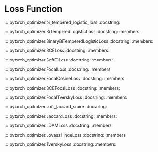# Loss Function

::: pytorch_optimizer.bi_tempered_logistic_loss
    :docstring:

::: pytorch_optimizer.BiTemperedLogisticLoss
    :docstring:
    :members:

::: pytorch_optimizer.BinaryBiTemperedLogisticLoss
    :docstring:
    :members:

::: pytorch_optimizer.BCELoss
    :docstring:
    :members:

::: pytorch_optimizer.SoftF1Loss
    :docstring:
    :members:

::: pytorch_optimizer.FocalLoss
    :docstring:
    :members:

::: pytorch_optimizer.FocalCosineLoss
    :docstring:
    :members:

::: pytorch_optimizer.BCEFocalLoss
    :docstring:
    :members:

::: pytorch_optimizer.FocalTverskyLoss
    :docstring:
    :members:

::: pytorch_optimizer.soft_jaccard_score
    :docstring:

::: pytorch_optimizer.JaccardLoss
    :docstring:
    :members:

::: pytorch_optimizer.LDAMLoss
    :docstring:
    :members:

::: pytorch_optimizer.LovaszHingeLoss
    :docstring:
    :members:

::: pytorch_optimizer.TverskyLoss
    :docstring:
    :members:
